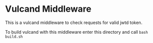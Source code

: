 Vulcand Middleware
==================

This is a vulcand middleware to check requests for valid jwtd token.

To build vulcand with this middleware enter this directory and call `bash build.sh`
